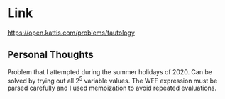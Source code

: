 # Link

https://open.kattis.com/problems/tautology

## Personal Thoughts

Problem that I attempted during the summer holidays of 2020. Can be solved by trying out all 2<sup>5</sup> variable values. The WFF expression must be parsed carefully and I used memoization to avoid repeated evaluations.

